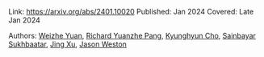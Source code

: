 Link: https://arxiv.org/abs/2401.10020
Published: Jan 2024
Covered: Late Jan 2024

Authors: [Weizhe Yuan](https://arxiv.org/search/cs?searchtype=author&query=Yuan,+W), [Richard Yuanzhe Pang](https://arxiv.org/search/cs?searchtype=author&query=Pang,+R+Y), [Kyunghyun Cho](https://arxiv.org/search/cs?searchtype=author&query=Cho,+K), [Sainbayar Sukhbaatar](https://arxiv.org/search/cs?searchtype=author&query=Sukhbaatar,+S), [Jing Xu](https://arxiv.org/search/cs?searchtype=author&query=Xu,+J), [Jason Weston](https://arxiv.org/search/cs?searchtype=author&query=Weston,+J)

